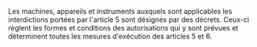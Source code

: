 Les machines, appareils et instruments auxquels sont applicables les interdictions portées par l'article 5 sont désignés par des décrets. Ceux-ci règlent les formes et conditions des autorisations qui y sont prévues et déterminent toutes les mesures d'exécution des articles 5 et 6.
